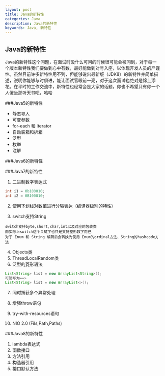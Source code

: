 ```yaml
---
layout: post
title: Java的新特性
categories: Java
description: Java的新特性
keywords: Java, 新特性
---
```


## Java的新特性

Java的新特性这个问题，在面试时没什么可问的时候很可能会被问到，对于每一个版本新特性我们要做到心中有数，最好能做到对号入座，以体现开发人员的严谨性。虽然目前许多新特性用不到，但能够说出最新版（JDK8）的新特性并简单描述，说明你能够与时俱进，能让面试官眼前一亮，对于这次面试也绝对是锦上添花。在平时的工作交流中，新特性也经常会是大家的话题，你也不希望只有你一个人傻坐那听天书吧，哈哈

###Java5的新特性

* 静态导入
* 可变参数
* for-each 和 Iterator
* 自动装箱和拆箱
* 泛型
* 枚举
* 注解

###Java6的新特性

###Java7的新特性

1. 二进制数字表达式

  ```java
  int i1 = 0b100010;
  int i2 = 0B100010;
  ```  

2. 使用下划线对数值进行分隔表达（编译器级别的特性）

3. switch支持String
 
  ```text
  switch支持byte,short,char,int以及对应的包装类
  而实际上switch这个关键字也只是支持整形数字而已
  对于 Enum 和 String 编辑后会转换为使用 Enum的ordinal方法、String的hashcode方法
  ```
4. Objects类
5. ThreadLocalRandom类
6. 泛型的菱形语法

  ```java
  List<String> list = new ArrayList<String>();
  可简写为==>
  List<String> list = new ArrayList<>();
  ``` 
7. 同时捕获多个异常处理

8. 增强throw语句

9. try-with-resources语句

10. NIO 2.0 (Fils,Path,Paths)
  
###Java8的新特性

1. lambda表达式
2. 函数接口
3. 方法引用
4. 构造器引用
5. 接口默认方法 